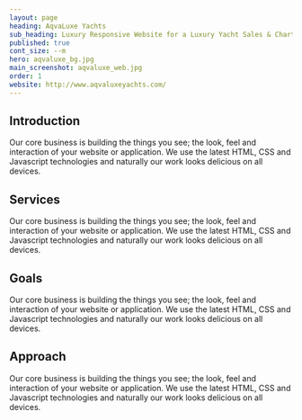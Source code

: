```yaml
---
layout: page
heading: AqvaLuxe Yachts
sub_heading: Luxury Responsive Website for a Luxury Yacht Sales & Charter Company
published: true
cont_size: --m
hero: aqvaluxe_bg.jpg
main_screenshot: aqvaluxe_web.jpg
order: 1
website: http://www.aqvaluxeyachts.com/
---
```


## Introduction
Our core business is building the things you see; the look, feel and interaction of your website or application. We use the latest HTML, CSS and Javascript technologies and naturally our work looks delicious on all devices.

## Services
Our core business is building the things you see; the look, feel and interaction of your website or application. We use the latest HTML, CSS and Javascript technologies and naturally our work looks delicious on all devices.

## Goals
Our core business is building the things you see; the look, feel and interaction of your website or application. We use the latest HTML, CSS and Javascript technologies and naturally our work looks delicious on all devices.

## Approach
Our core business is building the things you see; the look, feel and interaction of your website or application. We use the latest HTML, CSS and Javascript technologies and naturally our work looks delicious on all devices.
